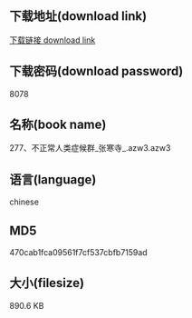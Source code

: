 ## 下载地址(download link)
[下载链接 download link](https://voluble-croquembouche-d321dc.netlify.app/?s=277%E3%80%81%E4%B8%8D%E6%AD%A3%E5%B8%B8%E4%BA%BA%E7%B1%BB%E7%97%87%E5%80%99%E7%BE%A4_%E5%BC%A0%E5%AF%92%E5%AF%BA_.azw3)

## 下载密码(download password)
8078

## 名称(book name)
277、不正常人类症候群_张寒寺_.azw3.azw3

## 语言(language)
chinese

## MD5
470cab1fca09561f7cf537cbfb7159ad

## 大小(filesize)
890.6 KB
